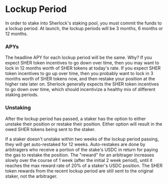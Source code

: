 # Lockup Period

In order to stake into Sherlock's staking pool, you must commit the funds to a lockup period. At launch, the lockup periods will be 3 months, 6 months or 12 months.&#x20;

### APYs

The headline APY for each lockup period will be the same. Why? If you expect SHER token incentives to go down over time, then you may want to lock in 12 months worth of SHER tokens at today's rate. If you expect SHER token incentives to go up over time, then you probably want to lock in 3 months worth of SHER tokens now, and then restake your position at the higher rate later on. Sherlock generally expects the SHER token incentives to go down over time, which should incentivize a healthy mix of different staking periods.&#x20;

### Unstaking

After the lockup period has passed, a staker has the option to either unstake their position or restake their position. Either option will result in the owed SHER tokens being sent to the staker.&#x20;

If a staker doesn't unstake within two weeks of the lockup period passing, they will get auto-restaked for 12 weeks. Auto-restakes are done by arbitragers who receive a portion of the stake's USDC in return for paying the gas to restake the position. The "reward" for an arbitrager increases slowly over the course of 1 week (after the initial 2 week period), until it reaches the max reward rate of 20% of a staker's USDC position. The SHER token rewards from the recent lockup period are still sent to the original staker, not the arbitrager.&#x20;



